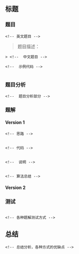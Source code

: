 ## 标题  


### 题目  

```
<!-- 英文题目 -->
```

> 题目描述： 
```
> <!--  中文题目 -->
```


```
<!--  示例代码 -->


```


### 题目分析  

```
<!--  题目分析部分 -->
```



### 题解  


#### Version 1  
```
<!-- 思路 -->


<!-- 代码 -->


<!--  说明 -->


<!-- 算法总结 -->
```

#### Version 2


### 测试  
```

<!-- 各种题解测试方式 -->
```




## 总结

```
<!-- 总结分析，各种方式的优缺点 -->

```
